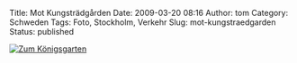 Title: Mot Kungsträdgården
Date: 2009-03-20 08:16
Author: tom
Category: Schweden
Tags: Foto, Stockholm, Verkehr
Slug: mot-kungstraedgarden
Status: published

[![Zum
Königsgarten](http://www.fiket.de/pic/motkungstradg_s.jpg "Zum Königsgarten")](http://www.fiket.de/pic/motkungstradg_l.jpg)

